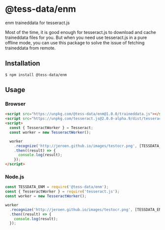 # @tess-data/enm

enm traineddata for tesseract.js

Most of the time, it is good enough for tesseract.js to download and cache traineddata files for you.
But when you need use tesseract.js in a pure offline mode, you can use this package to solve the issue of fetching traineddata from remote.

## Installation

```
$ npm install @tess-data/enm
```

## Usage

### Browser

```html
<script src="https://unpkg.com/@tess-data/enm@1.0.0/traineddata.js"></script>
<script src="https://unpkg.com/tesseract.js@2.0.0-alpha.9/dist/tesseract.min.js"></script>
<script>
  const { TesseractWorker } = Tesseract;
  const worker = new TesseractWorker();

  worker
    .recognize('http://jeroen.github.io/images/testocr.png', [TESSDATA_ENM])
    .then((result) => {
      console.log(result);
    });
</script>
```

### Node.js

```javascript
const TESSDATA_ENM = require('@tess-data/enm');
const { TesseractWorker } = require('tesseract.js');
const worker = new TesseractWorker();

worker
  .recognize('http://jeroen.github.io/images/testocr.png', [TESSDATA_ENM])
  .then((result) => {
    console.log(result);
  });
```
